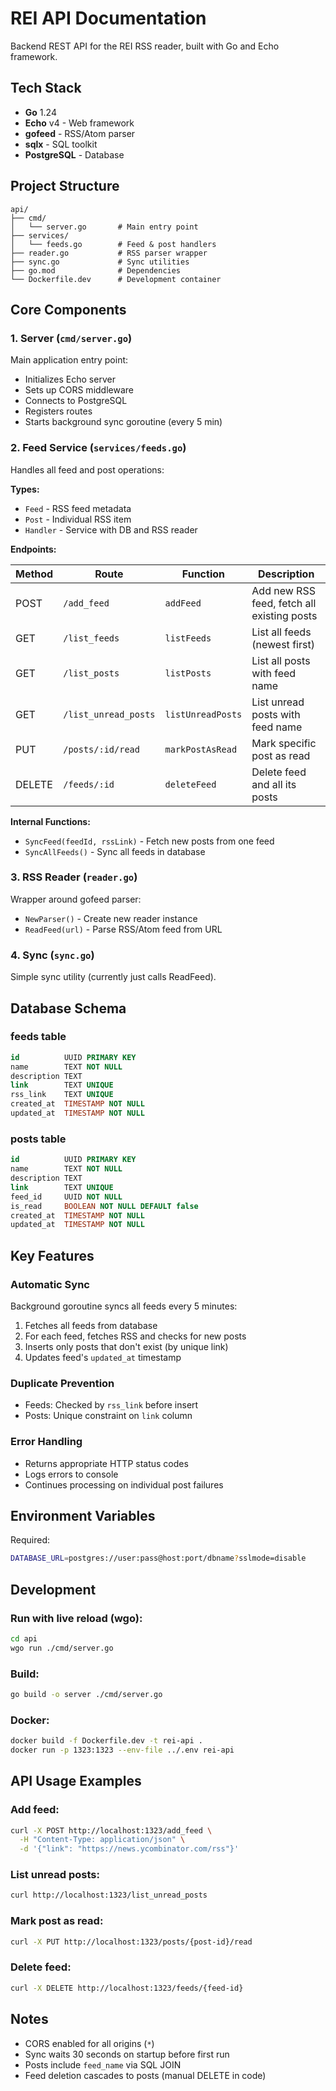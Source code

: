 # REI API Documentation

Backend REST API for the REI RSS reader, built with Go and Echo framework.

## Tech Stack

- **Go** 1.24
- **Echo** v4 - Web framework
- **gofeed** - RSS/Atom parser
- **sqlx** - SQL toolkit
- **PostgreSQL** - Database

## Project Structure

```
api/
├── cmd/
│   └── server.go       # Main entry point
├── services/
│   └── feeds.go        # Feed & post handlers
├── reader.go           # RSS parser wrapper
├── sync.go             # Sync utilities
├── go.mod              # Dependencies
└── Dockerfile.dev      # Development container
```

## Core Components

### 1. Server (`cmd/server.go`)

Main application entry point:
- Initializes Echo server
- Sets up CORS middleware
- Connects to PostgreSQL
- Registers routes
- Starts background sync goroutine (every 5 min)

### 2. Feed Service (`services/feeds.go`)

Handles all feed and post operations:

**Types:**
- `Feed` - RSS feed metadata
- `Post` - Individual RSS item
- `Handler` - Service with DB and RSS reader

**Endpoints:**

| Method | Route | Function | Description |
|--------|-------|----------|-------------|
| POST | `/add_feed` | `addFeed` | Add new RSS feed, fetch all existing posts |
| GET | `/list_feeds` | `listFeeds` | List all feeds (newest first) |
| GET | `/list_posts` | `listPosts` | List all posts with feed name |
| GET | `/list_unread_posts` | `listUnreadPosts` | List unread posts with feed name |
| PUT | `/posts/:id/read` | `markPostAsRead` | Mark specific post as read |
| DELETE | `/feeds/:id` | `deleteFeed` | Delete feed and all its posts |

**Internal Functions:**
- `SyncFeed(feedId, rssLink)` - Fetch new posts from one feed
- `SyncAllFeeds()` - Sync all feeds in database

### 3. RSS Reader (`reader.go`)

Wrapper around gofeed parser:
- `NewParser()` - Create new reader instance
- `ReadFeed(url)` - Parse RSS/Atom feed from URL

### 4. Sync (`sync.go`)

Simple sync utility (currently just calls ReadFeed).

## Database Schema

### feeds table
```sql
id          UUID PRIMARY KEY
name        TEXT NOT NULL
description TEXT
link        TEXT UNIQUE
rss_link    TEXT UNIQUE
created_at  TIMESTAMP NOT NULL
updated_at  TIMESTAMP NOT NULL
```

### posts table
```sql
id          UUID PRIMARY KEY
name        TEXT NOT NULL
description TEXT
link        TEXT UNIQUE
feed_id     UUID NOT NULL
is_read     BOOLEAN NOT NULL DEFAULT false
created_at  TIMESTAMP NOT NULL
updated_at  TIMESTAMP NOT NULL
```

## Key Features

### Automatic Sync
Background goroutine syncs all feeds every 5 minutes:
1. Fetches all feeds from database
2. For each feed, fetches RSS and checks for new posts
3. Inserts only posts that don't exist (by unique link)
4. Updates feed's `updated_at` timestamp

### Duplicate Prevention
- Feeds: Checked by `rss_link` before insert
- Posts: Unique constraint on `link` column

### Error Handling
- Returns appropriate HTTP status codes
- Logs errors to console
- Continues processing on individual post failures

## Environment Variables

Required:
```bash
DATABASE_URL=postgres://user:pass@host:port/dbname?sslmode=disable
```

## Development

### Run with live reload (wgo):
```bash
cd api
wgo run ./cmd/server.go
```

### Build:
```bash
go build -o server ./cmd/server.go
```

### Docker:
```bash
docker build -f Dockerfile.dev -t rei-api .
docker run -p 1323:1323 --env-file ../.env rei-api
```

## API Usage Examples

### Add feed:
```bash
curl -X POST http://localhost:1323/add_feed \
  -H "Content-Type: application/json" \
  -d '{"link": "https://news.ycombinator.com/rss"}'
```

### List unread posts:
```bash
curl http://localhost:1323/list_unread_posts
```

### Mark post as read:
```bash
curl -X PUT http://localhost:1323/posts/{post-id}/read
```

### Delete feed:
```bash
curl -X DELETE http://localhost:1323/feeds/{feed-id}
```

## Notes

- CORS enabled for all origins (`*`)
- Sync waits 30 seconds on startup before first run
- Posts include `feed_name` via SQL JOIN
- Feed deletion cascades to posts (manual DELETE in code)
